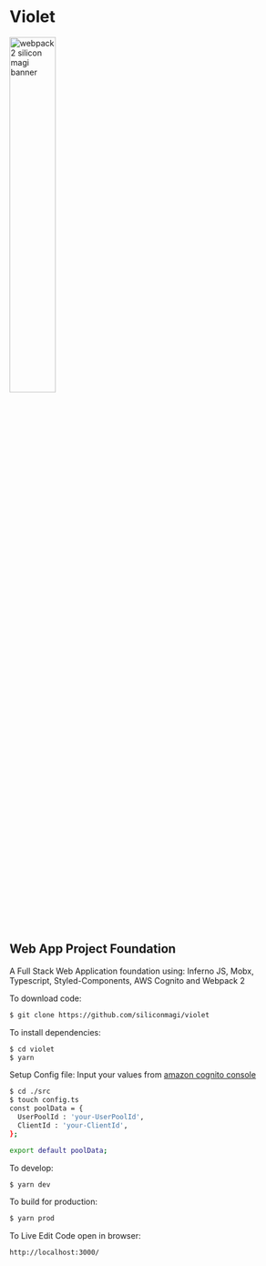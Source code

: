 # Violet

<img src="https://cdn.rawgit.com/siliconmagi/pictures/master/proto-min.svg" alt="webpack 2 silicon magi banner" align="center" width="40%" />
<br />

## Web App Project Foundation 
A Full Stack Web Application foundation using: Inferno JS, Mobx, Typescript, Styled-Components, AWS Cognito and Webpack 2

To download code:

```bash
$ git clone https://github.com/siliconmagi/violet
```

To install dependencies:

```bash
$ cd violet
$ yarn 
```

Setup Config file:
Input your values from [amazon cognito console](https://console.aws.amazon.com/cognito)

```bash
$ cd ./src 
$ touch config.ts 
const poolData = {
  UserPoolId : 'your-UserPoolId',
  ClientId : 'your-ClientId', 
};

export default poolData;
```

To develop:

```bash
$ yarn dev 
```

To build for production:

```bash
$ yarn prod 
```

To Live Edit Code open in browser:

```bash
http://localhost:3000/
```

